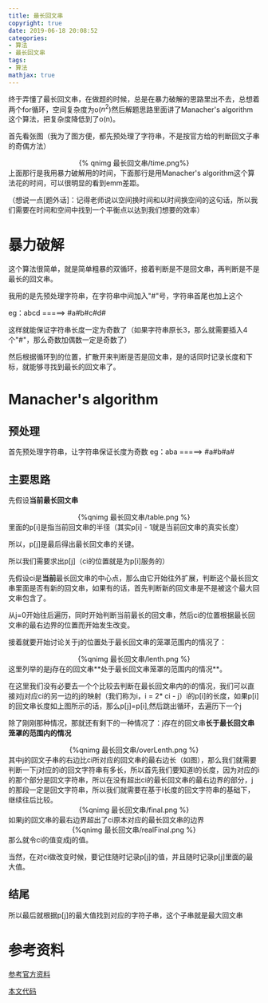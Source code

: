 ```yaml
---
title: 最长回文串
copyright: true
date: 2019-06-18 20:08:52
categories:
- 算法
- 最长回文串
tags:
- 算法
mathjax: true
---
```


终于弄懂了最长回文串，在做题的时候，总是在暴力破解的思路里出不去，总想着两个for循环，空间复杂度为o($n^{2}$)然后解题思路里面讲了Manacher's algorithm这个算法，把复杂度降低到了o(n)。

<!--more-->

首先看张图（我为了图方便，都先预处理了字符串，不是按官方给的判断回文子串的奇偶方法）

<center>{% qnimg 最长回文串/time.png%}</center>
上面那行是我用暴力破解用的时间，下面那行是用Manacher's algorithm这个算法花的时间，可以很明显的看到emm差距。

（想说一点[题外话]：记得老师说以空间换时间和以时间换空间的这句话，所以我们需要在时间和空间中找到一个平衡点以达到我们想要的效率）

# 暴力破解

这个算法很简单，就是简单粗暴的双循环，接着判断是不是回文串，再判断是不是最长的回文串。

我用的是先预处理字符串，在字符串中间加入"#"号，字符串首尾也加上这个

eg：abcd  =====> #a#b#c#d#

这样就能保证字符串长度一定为奇数了（如果字符串原长3，那么就需要插入4个"#"，那么奇数加偶数一定是奇数了）

然后根据循环到的位置，扩散开来判断是否是回文串，是的话同时记录长度和下标，就能够寻找到最长的回文串了。

# Manacher's algorithm

## 预处理

首先预处理字符串，让字符串保证长度为奇数
eg：aba  =====> #a#b#a#

## 主要思路

先假设**当前最长回文串**

<center>{%qnimg 最长回文串/table.png %}</center>
里面的p[i]是指当前回文串的半径（其实p[i] - 1就是当前回文串的真实长度）

所以，p[j]是最后得出最长回文串的关键。

所以我们需要求出p[j]（ci的位置就是为p[i]服务的）

先假设ci是**当前**最长回文串的中心点，那么由它开始往外扩展，判断这个最长回文串里面是否有新的回文串，如果有的话，首先判断新的回文串是不是被这个最大回文串包含了。

从j=0开始往后遍历，同时开始判断当前最长的回文串，然后ci的位置根据最长回文串的最右边界的位置而开始发生改变。

接着就要开始讨论关于j的位置处于最长回文串的笼罩范围内的情况了：

<center>{%qnimg 最长回文串/lenth.png %}</center>
这里列举的是j存在的回文串**处于最长回文串笼罩的范围内的情况**。

在这里我们没有必要去一个个比较去判断在最长回文串内的i的情况，我们可以直接对j对应ci的另一边的j的映射（我们称为i，i = 2* ci - j）i的p[i]的长度，如果p[i]的回文串长度如上图所示的话，那么p[j]=p[i],然后跳出循环，去遍历下一个j

除了刚刚那种情况，那就还有剩下的一种情况了：j存在的回文串**长于最长回文串笼罩的范围内的情况**

<center>{%qnimg 最长回文串/overLenth.png %}</center>
其中j的回文子串的右边比ci所对应的回文串的最右边长（如图），那么我们就需要判断一下j对应的i的回文字符串有多长，所以首先我们要知道l的长度，因为对应的i的那个部分是回文字符串，所以在没有超出ci的最长回文串的最右边界的部分，j的那段一定是回文字符串，所以我们就需要在基于l长度的回文字符串的基础下，继续往后比较。

<center>{%qnimg 最长回文串/final.png %}</center>
如果j的回文串的最右边界超出了ci原本对应的最长回文串的边界

<center>{%qnimg 最长回文串/realFinal.png %}</center>
那么就令ci的值变成j的值。

当然，在对ci做改变时候，要记住随时记录p[j]的值，并且随时记录p[j]里面的最大值。

## 结尾

所以最后就根据p[j]的最大值找到对应的字符子串，这个子串就是最大回文串


# 参考资料

[参考官方资料](https://leetcode-cn.com/problems/longest-palindromic-substring/solution/zhong-xin-kuo-san-dong-tai-gui-hua-by-liweiwei1419/)

[本文代码](https://github.com/aimasa/exercise_demo/tree/master/src/exercise/demo/longestpalindrome)


